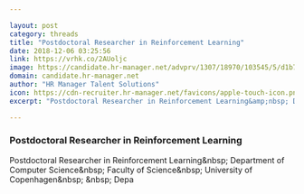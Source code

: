 ```yaml
---

layout: post
category: threads
title: "Postdoctoral Researcher in Reinforcement Learning"
date: 2018-12-06 03:25:56
link: https://vrhk.co/2AUoljc
image: https://candidate.hr-manager.net/advprv/1307/18970/103545/5/d1b71bd6aae444cbacd48ffa78f083da/preview.png/1
domain: candidate.hr-manager.net
author: "HR Manager Talent Solutions"
icon: https://cdn-recruiter.hr-manager.net/favicons/apple-touch-icon.png
excerpt: "Postdoctoral Researcher in Reinforcement Learning&amp;nbsp; Department of Computer Science&amp;nbsp; Faculty of Science&amp;nbsp; University of Copenhagen&amp;nbsp; &amp;nbsp; Depa"

---
```


### Postdoctoral Researcher in Reinforcement Learning

Postdoctoral Researcher in Reinforcement Learning&amp;nbsp; Department of Computer Science&amp;nbsp; Faculty of Science&amp;nbsp; University of Copenhagen&amp;nbsp; &amp;nbsp; Depa